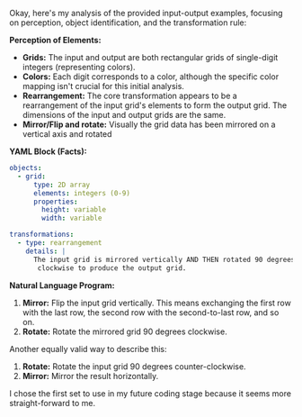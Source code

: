 Okay, here's my analysis of the provided input-output examples, focusing on perception, object identification, and the transformation rule:

**Perception of Elements:**

*   **Grids:** The input and output are both rectangular grids of single-digit integers (representing colors).
*   **Colors:** Each digit corresponds to a color, although the specific color mapping isn't crucial for this initial analysis.
*   **Rearrangement:** The core transformation appears to be a rearrangement of the input grid's elements to form the output grid. The dimensions of the input and output grids are the same.
*   **Mirror/Flip and rotate:** Visually the grid data has been mirrored on a vertical axis and rotated

**YAML Block (Facts):**


```yaml
objects:
  - grid:
      type: 2D array
      elements: integers (0-9)
      properties:
        height: variable
        width: variable

transformations:
  - type: rearrangement
    details: |
      The input grid is mirrored vertically AND THEN rotated 90 degrees
       clockwise to produce the output grid.
```


**Natural Language Program:**

1.  **Mirror:** Flip the input grid vertically. This means exchanging the first row with the last row, the second row with the second-to-last row, and so on.
2. **Rotate:** Rotate the mirrored grid 90 degrees clockwise.

Another equally valid way to describe this:

1. **Rotate:** Rotate the input grid 90 degrees counter-clockwise.
2. **Mirror:** Mirror the result horizontally.

I chose the first set to use in my future coding stage because it seems more straight-forward to me.
